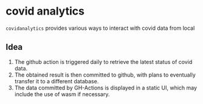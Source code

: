 # covid analytics
`covidanalytics` provides various ways to interact with covid data from local

## Idea
1. The github action is triggered daily to retrieve the latest status of covid data.
2. The obtained result is then committed to github, with plans to eventually transfer it to a different database.
3. The data committed by GH-Actions is displayed in a static UI, which may include the use of wasm if necessary.
